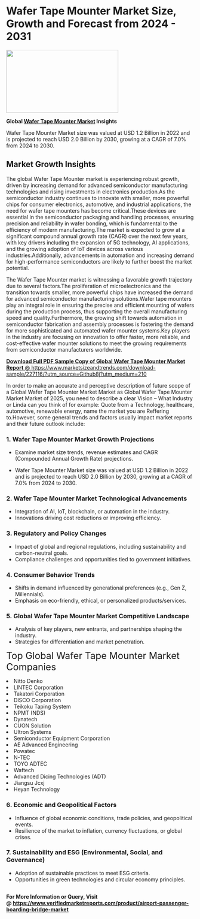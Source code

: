 <H1>Wafer Tape Mounter Market Size, Growth and Forecast from 2024 - 2031</H1><img class="aligncenter size-medium wp-image-584254" src="https://thirdeyenews.in/wp-content/uploads/2024/09/Global-Market-Research-300x168.jpeg" alt="" width="300" height="168" /><p><strong>Global&nbsp;<a href="https://www.marketsizeandtrends.com/download-sample/227116/?utm_source=Github8j?utm_medium=210">Wafer Tape Mounter Market</a> Insights</strong></p><p>Wafer Tape Mounter Market size was valued at USD 1.2 Billion in 2022 and is projected to reach USD 2.0 Billion by 2030, growing at a CAGR of 7.0% from 2024 to 2030.</p><p><h2>Market Growth Insights</h2> <p>The global Wafer Tape Mounter market is experiencing robust growth, driven by increasing demand for advanced semiconductor manufacturing technologies and rising investments in electronics production.As the semiconductor industry continues to innovate with smaller, more powerful chips for consumer electronics, automotive, and industrial applications, the need for wafer tape mounters has become critical.These devices are essential in the semiconductor packaging and handling processes, ensuring precision and reliability in wafer bonding, which is fundamental to the efficiency of modern manufacturing.The market is expected to grow at a significant compound annual growth rate (CAGR) over the next few years, with key drivers including the expansion of 5G technology, AI applications, and the growing adoption of IoT devices across various industries.Additionally, advancements in automation and increasing demand for high-performance semiconductors are likely to further boost the market potential.</p> <p><a href="#"></a></p> <p>The Wafer Tape Mounter market is witnessing a favorable growth trajectory due to several factors.The proliferation of microelectronics and the transition towards smaller, more powerful chips have increased the demand for advanced semiconductor manufacturing solutions.Wafer tape mounters play an integral role in ensuring the precise and efficient mounting of wafers during the production process, thus supporting the overall manufacturing speed and quality.Furthermore, the growing shift towards automation in semiconductor fabrication and assembly processes is fostering the demand for more sophisticated and automated wafer mounter systems.Key players in the industry are focusing on innovation to offer faster, more reliable, and cost-effective wafer mounter solutions to meet the growing requirements from semiconductor manufacturers worldwide.</p> <p><a href="#"></p><p><span class=""><strong>Download Full PDF Sample Copy of Global Wafer Tape Mounter Market Report</strong> @ <a href="https://www.marketsizeandtrends.com/download-sample/227116/?utm_source=Github8j?utm_medium=210" target="_blank">https://www.marketsizeandtrends.com/download-sample/227116/?utm_source=Github8j?utm_medium=210</a></span></p><p>In order to make an accurate and perceptive description of future scope of a Global&nbsp;Wafer Tape Mounter Market Market as Global&nbsp;Wafer Tape Mounter Market Market of 2025, you need to describe a clear Vision &ndash; What Industry or Linda can you think of for example: Quote from a Technology, healthcare, automotive, renewable energy, name the market you are Reffering to.However, some general trends and factors usually impact market reports and their future outlook include:</p><h3>1.&nbsp;<strong>Wafer Tape Mounter Market Growth Projections</strong></h3><ul><li>Examine market size trends, revenue estimates and CAGR (Compounded Annual Growth Rate) projections.</li><li><p>Wafer Tape Mounter Market size was valued at USD 1.2 Billion in 2022 and is projected to reach USD 2.0 Billion by 2030, growing at a CAGR of 7.0% from 2024 to 2030.</p></li></ul><h3>2.&nbsp;<strong>Wafer Tape Mounter Market Technological Advancements</strong></h3><ul><li>Integration of AI, IoT, blockchain, or automation in the industry.</li><li>Innovations driving cost reductions or improving efficiency.</li></ul><h3>3.&nbsp;<strong>Regulatory and Policy Changes</strong></h3><ul><li>Impact of global and regional regulations, including sustainability and carbon-neutral goals.</li><li>Compliance challenges and opportunities tied to government initiatives.</li></ul><h3>4.&nbsp;<strong>Consumer Behavior Trends</strong></h3><ul><li>Shifts in demand influenced by generational preferences (e.g., Gen Z, Millennials).</li><li>Emphasis on eco-friendly, ethical, or personalized products/services.</li></ul><h3>5.&nbsp;<strong>Global Wafer Tape Mounter Market Competitive Landscape</strong></h3><ul><li>Analysis of key players, new entrants, and partnerships shaping the industry.</li><li>Strategies for differentiation and market penetration.</li></ul><p data-pm-slice="1 1 []"><span style="color: inherit; font-family: inherit; font-size: 25px;">Top Global Wafer Tape Mounter Market Companies</span></p><div class="" data-test-id=""><p><li>Nitto Denko</li><li> LINTEC Corporation</li><li> Takatori Corporation</li><li> DISCO Corporation</li><li> Teikoku Taping System</li><li> NPMT (NDS)</li><li> Dynatech</li><li> CUON Solution</li><li> Ultron Systems</li><li> Semiconductor Equipment Corporation</li><li> AE Advanced Engineering</li><li> Powatec</li><li> N-TEC</li><li> TOYO ADTEC</li><li> Waftech</li><li> Advanced Dicing Technologies (ADT)</li><li> Jiangsu Jcxj</li><li> Heyan Technology</li></p></div><h3>6.&nbsp;<strong>Economic and Geopolitical Factors</strong></h3><ul><li>Influence of global economic conditions, trade policies, and geopolitical events.</li><li>Resilience of the market to inflation, currency fluctuations, or global crises.</li></ul><h3>7.&nbsp;<strong>Sustainability and ESG (Environmental, Social, and Governance)</strong></h3><ul><li>Adoption of sustainable practices to meet ESG criteria.</li><li>Opportunities in green technologies and circular economy principles.</li></ul><h2><strong style="font-size: 14px;">For More Information or Query, Visit @&nbsp;</strong><a style="background-color: #ffffff; font-size: 14px;" href="https://www.marketsizeandtrends.com/report/wafer-tape-mounter-market/" target="_blank">https://www.verifiedmarketreports.com/product/airport-passenger-boarding-bridge-market</a></h2>